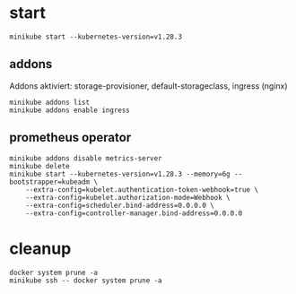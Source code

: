 # start
```
minikube start --kubernetes-version=v1.28.3
```

## addons
Addons aktiviert: storage-provisioner, default-storageclass, ingress (nginx)

```
minikube addons list
minikube addons enable ingress
```

## prometheus operator
```
minikube addons disable metrics-server
minikube delete
minikube start --kubernetes-version=v1.28.3 --memory=6g --bootstrapper=kubeadm \
	--extra-config=kubelet.authentication-token-webhook=true \
	--extra-config=kubelet.authorization-mode=Webhook \
	--extra-config=scheduler.bind-address=0.0.0.0 \
	--extra-config=controller-manager.bind-address=0.0.0.0
```

# cleanup
```
docker system prune -a
minikube ssh -- docker system prune -a
```
